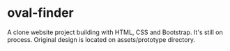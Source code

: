 # oval-finder

A clone website project building with HTML, CSS and Bootstrap. It's still on process. 
Original design is located on assets/prototype directory.
